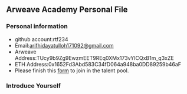 ## Arweave Academy Personal File

### Personal information

- github account:rtf234
- Email:arifhidayatulloh171092@gmail.com
- Arweave Address:TUcy9b9Zg9EwzmEET9REq0XMx173vYICQxB1m_q3xZE
- ETH Address:0x1652Fd3Abd583C34fD064a948ba0DD89259b46aF
- Please finish this [form](https://docs.google.com/forms/d/e/1FAIpQLSfWA5fIIcBgmRppm3jNz5vmf9Mai_QMVil-2pO4r7YKn_Zhtw/viewform?usp=sf_link) to join in the talent pool.

### Introduce Yourself

